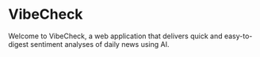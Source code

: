 # VibeCheck
Welcome to VibeCheck, a web application that delivers quick and easy-to-digest sentiment analyses of daily news using AI.
